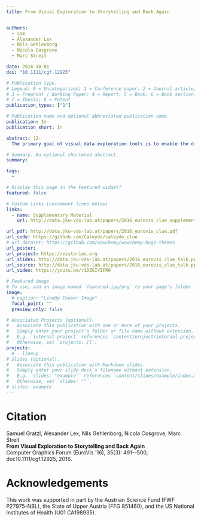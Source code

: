 ```yaml
---
title: From Visual Exploration to Storytelling and Back Again


authors:
  - sam
  - Alexander Lex
  - Nils Gehlenborg
  - Nicola Cosgrove
  - Marc Streit

date: 2016-10-01
doi: "10.1111/cgf.12925"

# Publication type.
# Legend: 0 = Uncategorized; 1 = Conference paper; 2 = Journal article;
# 3 = Preprint / Working Paper; 4 = Report; 5 = Book; 6 = Book section;
# 7 = Thesis; 8 = Patent
publication_types: ["1"]

# Publication name and optional abbreviated publication name.
publication: In
publication_short: In

abstract: |2-
  The primary goal of visual data exploration tools is to enable the discovery of new insights. To justify and reproduce insights, the discovery process needs to be documented and communicated. A common approach to documenting and presenting findings is to capture visualizations as images or videos. Images, however, are insufficient for telling the story of a visual discovery, as they lack full provenance information and context. Videos are difficult to produce and edit, particularly due to the non-linear nature of the exploratory process. Most importantly, however, neither approach provides the opportunity to return to any point in the exploration in order to review the state of the visualization in detail or to conduct additional analyses. In this paper we present **CLUE** (Capture, Label, Understand, Explain), a model that tightly integrates data exploration and presentation of discoveries. Based on provenance data captured during the exploration process, users can extract key steps, add annotations, and author 'Vistories', visual stories based on the history of the exploration. These Vistories can be shared for others to view, but also to retrace and extend the original analysis. We discuss how the CLUE approach can be integrated into visualization tools and provide a prototype implementation. Finally, we demonstrate the general applicability of the model in two usage scenarios: a Gapminder-inspired visualization to explore public health data and an example from molecular biology that illustrates how Vistories could be used in scientific journals.

# Summary. An optional shortened abstract.
summary:

tags:
  -

# Display this page in the Featured widget?
featured: false

# Custom links (uncomment lines below)
links:
  - name: Supplementary Material
    url: http://data.jku-vds-lab.at/papers/2016_eurovis_clue_supplement.pdf

url_pdf: http://data.jku-vds-lab.at/papers/2016_eurovis_clue.pdf
url_code: https://github.com/Caleydo/caleydo_clue
# url_dataset: https://github.com/wowchemy/wowchemy-hugo-themes
url_poster:
url_project: https://vistories.org
url_slides: http://data.jku-vds-lab.at/papers/2016_eurovis_clue_talk.pptx
url_source: http://data.jku-vds-lab.at/papers/2016_eurovis_clue_talk.pptx
url_video: https://youtu.be/r1DZGIYIFR0

# Featured image
# To use, add an image named `featured.jpg/png` to your page's folder.
image:
  # caption: "LineUp Teaser Image"
  focal_point: ""
  preview_only: false

# Associated Projects (optional).
#   Associate this publication with one or more of your projects.
#   Simply enter your project's folder or file name without extension.
#   E.g. `internal-project` references `content/project/internal-project/index.md`.
#   Otherwise, set `projects: []`.
projects:
  # - lineup
# Slides (optional).
#   Associate this publication with Markdown slides.
#   Simply enter your slide deck's filename without extension.
#   E.g. `slides: "example"` references `content/slides/example/index.md`.
#   Otherwise, set `slides: ""`.
# slides: example
---
```


# Citation

Samuel Gratzl, Alexander Lex, Nils Gehlenborg, Nicola Cosgrove, Marc Streit <br>
**From Visual Exploration to Storytelling and Back Again** <br>
Computer Graphics Forum (EuroVis '16), 35(3): 491--500, doi:10.1111/cgf.12925, 2016.


# Acknowledgements

This work was supported in part by the Austrian Science Fund (FWF P27975-NBL), the State of Upper Austria (FFG 851460), and the US National Institutes of Health (U01 CA198935).